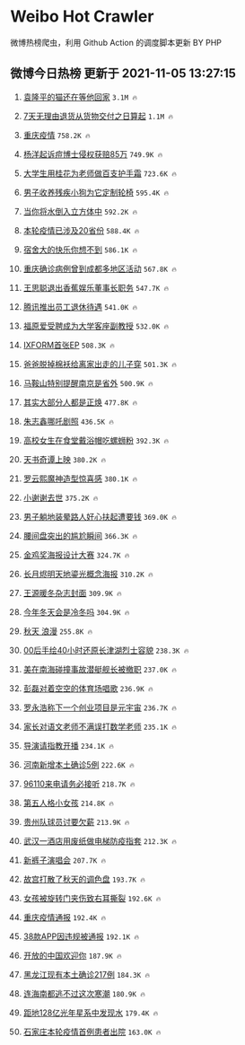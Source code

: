 # Weibo Hot Crawler 



微博热榜爬虫，利用 Github Action 的调度脚本更新 BY PHP 


## 微博今日热榜 更新于 2021-11-05 13:27:15 
1. [袁隆平的猫还在等他回家](https://s.weibo.com/weibo?q=%23%E8%A2%81%E9%9A%86%E5%B9%B3%E7%9A%84%E7%8C%AB%E8%BF%98%E5%9C%A8%E7%AD%89%E4%BB%96%E5%9B%9E%E5%AE%B6%23&Refer=top) `3.1M 🔥` 

1. [7天无理由退货从货物交付之日算起](https://s.weibo.com/weibo?q=%237%E5%A4%A9%E6%97%A0%E7%90%86%E7%94%B1%E9%80%80%E8%B4%A7%E4%BB%8E%E8%B4%A7%E7%89%A9%E4%BA%A4%E4%BB%98%E4%B9%8B%E6%97%A5%E7%AE%97%E8%B5%B7%23&Refer=top) `1.1M 🔥` 

1. [重庆疫情](https://s.weibo.com/weibo?q=%23%E9%87%8D%E5%BA%86%E7%96%AB%E6%83%85%23&Refer=top) `758.2K 🔥` 

1. [杨洋起诉痘博士侵权获赔85万](https://s.weibo.com/weibo?q=%23%E6%9D%A8%E6%B4%8B%E8%B5%B7%E8%AF%89%E7%97%98%E5%8D%9A%E5%A3%AB%E4%BE%B5%E6%9D%83%E8%8E%B7%E8%B5%9485%E4%B8%87%23&Refer=top) `749.9K 🔥` 

1. [大学生用桂花为老师做百支护手霜](https://s.weibo.com/weibo?q=%23%E5%A4%A7%E5%AD%A6%E7%94%9F%E7%94%A8%E6%A1%82%E8%8A%B1%E4%B8%BA%E8%80%81%E5%B8%88%E5%81%9A%E7%99%BE%E6%94%AF%E6%8A%A4%E6%89%8B%E9%9C%9C%23&Refer=top) `723.6K 🔥` 

1. [男子收养残疾小狗为它定制轮椅](https://s.weibo.com/weibo?q=%23%E7%94%B7%E5%AD%90%E6%94%B6%E5%85%BB%E6%AE%8B%E7%96%BE%E5%B0%8F%E7%8B%97%E4%B8%BA%E5%AE%83%E5%AE%9A%E5%88%B6%E8%BD%AE%E6%A4%85%23&Refer=top) `595.4K 🔥` 

1. [当你将水倒入立方体中](https://s.weibo.com/weibo?q=%E5%BD%93%E4%BD%A0%E5%B0%86%E6%B0%B4%E5%80%92%E5%85%A5%E7%AB%8B%E6%96%B9%E4%BD%93%E4%B8%AD&Refer=top) `592.2K 🔥` 

1. [本轮疫情已涉及20省份](https://s.weibo.com/weibo?q=%23%E6%9C%AC%E8%BD%AE%E7%96%AB%E6%83%85%E5%B7%B2%E6%B6%89%E5%8F%8A20%E7%9C%81%E4%BB%BD%23&Refer=top) `588.4K 🔥` 

1. [宿舍大的快乐你想不到](https://s.weibo.com/weibo?q=%23%E5%AE%BF%E8%88%8D%E5%A4%A7%E7%9A%84%E5%BF%AB%E4%B9%90%E4%BD%A0%E6%83%B3%E4%B8%8D%E5%88%B0%23&Refer=top) `586.1K 🔥` 

1. [重庆确诊病例曾到成都多地区活动](https://s.weibo.com/weibo?q=%23%E9%87%8D%E5%BA%86%E7%A1%AE%E8%AF%8A%E7%97%85%E4%BE%8B%E6%9B%BE%E5%88%B0%E6%88%90%E9%83%BD%E5%A4%9A%E5%9C%B0%E5%8C%BA%E6%B4%BB%E5%8A%A8%23&Refer=top) `567.8K 🔥` 

1. [王思聪退出香蕉娱乐董事长职务](https://s.weibo.com/weibo?q=%23%E7%8E%8B%E6%80%9D%E8%81%AA%E9%80%80%E5%87%BA%E9%A6%99%E8%95%89%E5%A8%B1%E4%B9%90%E8%91%A3%E4%BA%8B%E9%95%BF%E8%81%8C%E5%8A%A1%23&Refer=top) `547.7K 🔥` 

1. [腾讯推出员工退休待遇](https://s.weibo.com/weibo?q=%23%E8%85%BE%E8%AE%AF%E6%8E%A8%E5%87%BA%E5%91%98%E5%B7%A5%E9%80%80%E4%BC%91%E5%BE%85%E9%81%87%23&Refer=top) `541.0K 🔥` 

1. [福原爱受聘成为大学客座副教授](https://s.weibo.com/weibo?q=%23%E7%A6%8F%E5%8E%9F%E7%88%B1%E5%8F%97%E8%81%98%E6%88%90%E4%B8%BA%E5%A4%A7%E5%AD%A6%E5%AE%A2%E5%BA%A7%E5%89%AF%E6%95%99%E6%8E%88%23&Refer=top) `532.0K 🔥` 

1. [IXFORM首张EP](https://s.weibo.com/weibo?q=%23IXFORM%E9%A6%96%E5%BC%A0EP%23&Refer=top) `508.3K 🔥` 

1. [爸爸脱掉棉袄给离家出走的儿子穿](https://s.weibo.com/weibo?q=%23%E7%88%B8%E7%88%B8%E8%84%B1%E6%8E%89%E6%A3%89%E8%A2%84%E7%BB%99%E7%A6%BB%E5%AE%B6%E5%87%BA%E8%B5%B0%E7%9A%84%E5%84%BF%E5%AD%90%E7%A9%BF%23&Refer=top) `501.3K 🔥` 

1. [马鞍山特别提醒南京是省外](https://s.weibo.com/weibo?q=%23%E9%A9%AC%E9%9E%8D%E5%B1%B1%E7%89%B9%E5%88%AB%E6%8F%90%E9%86%92%E5%8D%97%E4%BA%AC%E6%98%AF%E7%9C%81%E5%A4%96%23&Refer=top) `500.9K 🔥` 

1. [其实大部分人都是正焕](https://s.weibo.com/weibo?q=%23%E5%85%B6%E5%AE%9E%E5%A4%A7%E9%83%A8%E5%88%86%E4%BA%BA%E9%83%BD%E6%98%AF%E6%AD%A3%E7%84%95%23&Refer=top) `477.8K 🔥` 

1. [朱志鑫哪吒剧照](https://s.weibo.com/weibo?q=%23%E6%9C%B1%E5%BF%97%E9%91%AB%E5%93%AA%E5%90%92%E5%89%A7%E7%85%A7%23&Refer=top) `436.5K 🔥` 

1. [高校女生在食堂戴浴帽吃螺蛳粉](https://s.weibo.com/weibo?q=%23%E9%AB%98%E6%A0%A1%E5%A5%B3%E7%94%9F%E5%9C%A8%E9%A3%9F%E5%A0%82%E6%88%B4%E6%B5%B4%E5%B8%BD%E5%90%83%E8%9E%BA%E8%9B%B3%E7%B2%89%23&Refer=top) `392.3K 🔥` 

1. [天书奇谭上映](https://s.weibo.com/weibo?q=%23%E5%A4%A9%E4%B9%A6%E5%A5%87%E8%B0%AD%E4%B8%8A%E6%98%A0%23&Refer=top) `380.2K 🔥` 

1. [罗云熙魔神造型惊喜感](https://s.weibo.com/weibo?q=%23%E7%BD%97%E4%BA%91%E7%86%99%E9%AD%94%E7%A5%9E%E9%80%A0%E5%9E%8B%E6%83%8A%E5%96%9C%E6%84%9F%23&Refer=top) `380.1K 🔥` 

1. [小谢谢去世](https://s.weibo.com/weibo?q=%23%E5%B0%8F%E8%B0%A2%E8%B0%A2%E5%8E%BB%E4%B8%96%23&Refer=top) `375.2K 🔥` 

1. [男子躺地装晕路人好心扶起遭要钱](https://s.weibo.com/weibo?q=%23%E7%94%B7%E5%AD%90%E8%BA%BA%E5%9C%B0%E8%A3%85%E6%99%95%E8%B7%AF%E4%BA%BA%E5%A5%BD%E5%BF%83%E6%89%B6%E8%B5%B7%E9%81%AD%E8%A6%81%E9%92%B1%23&Refer=top) `369.0K 🔥` 

1. [腰间盘突出的尴尬瞬间](https://s.weibo.com/weibo?q=%23%E8%85%B0%E9%97%B4%E7%9B%98%E7%AA%81%E5%87%BA%E7%9A%84%E5%B0%B4%E5%B0%AC%E7%9E%AC%E9%97%B4%23&Refer=top) `366.3K 🔥` 

1. [金鸡奖海报设计大赛](https://s.weibo.com/weibo?q=%23%E9%87%91%E9%B8%A1%E5%A5%96%E6%B5%B7%E6%8A%A5%E8%AE%BE%E8%AE%A1%E5%A4%A7%E8%B5%9B%23&Refer=top) `324.7K 🔥` 

1. [长月烬明天地鎏光概念海报](https://s.weibo.com/weibo?q=%23%E9%95%BF%E6%9C%88%E7%83%AC%E6%98%8E%E5%A4%A9%E5%9C%B0%E9%8E%8F%E5%85%89%E6%A6%82%E5%BF%B5%E6%B5%B7%E6%8A%A5%23&Refer=top) `310.2K 🔥` 

1. [王源暖冬杂志封面](https://s.weibo.com/weibo?q=%23%E7%8E%8B%E6%BA%90%E6%9A%96%E5%86%AC%E6%9D%82%E5%BF%97%E5%B0%81%E9%9D%A2%23&Refer=top) `309.9K 🔥` 

1. [今年冬天会是冷冬吗](https://s.weibo.com/weibo?q=%23%E4%BB%8A%E5%B9%B4%E5%86%AC%E5%A4%A9%E4%BC%9A%E6%98%AF%E5%86%B7%E5%86%AC%E5%90%97%23&Refer=top) `304.9K 🔥` 

1. [秋天 浪漫](https://s.weibo.com/weibo?q=%E7%A7%8B%E5%A4%A9%20%E6%B5%AA%E6%BC%AB&Refer=top) `255.8K 🔥` 

1. [00后手绘40小时还原长津湖烈士容貌](https://s.weibo.com/weibo?q=%2300%E5%90%8E%E6%89%8B%E7%BB%9840%E5%B0%8F%E6%97%B6%E8%BF%98%E5%8E%9F%E9%95%BF%E6%B4%A5%E6%B9%96%E7%83%88%E5%A3%AB%E5%AE%B9%E8%B2%8C%23&Refer=top) `238.3K 🔥` 

1. [美在南海碰撞事故潜艇舰长被撤职](https://s.weibo.com/weibo?q=%23%E7%BE%8E%E5%9C%A8%E5%8D%97%E6%B5%B7%E7%A2%B0%E6%92%9E%E4%BA%8B%E6%95%85%E6%BD%9C%E8%89%87%E8%88%B0%E9%95%BF%E8%A2%AB%E6%92%A4%E8%81%8C%23&Refer=top) `237.0K 🔥` 

1. [彭磊对着空空的体育场唱歌](https://s.weibo.com/weibo?q=%23%E5%BD%AD%E7%A3%8A%E5%AF%B9%E7%9D%80%E7%A9%BA%E7%A9%BA%E7%9A%84%E4%BD%93%E8%82%B2%E5%9C%BA%E5%94%B1%E6%AD%8C%23&Refer=top) `236.9K 🔥` 

1. [罗永浩称下一个创业项目是元宇宙](https://s.weibo.com/weibo?q=%23%E7%BD%97%E6%B0%B8%E6%B5%A9%E7%A7%B0%E4%B8%8B%E4%B8%80%E4%B8%AA%E5%88%9B%E4%B8%9A%E9%A1%B9%E7%9B%AE%E6%98%AF%E5%85%83%E5%AE%87%E5%AE%99%23&Refer=top) `236.7K 🔥` 

1. [家长对语文老师不满误打数学老师](https://s.weibo.com/weibo?q=%23%E5%AE%B6%E9%95%BF%E5%AF%B9%E8%AF%AD%E6%96%87%E8%80%81%E5%B8%88%E4%B8%8D%E6%BB%A1%E8%AF%AF%E6%89%93%E6%95%B0%E5%AD%A6%E8%80%81%E5%B8%88%23&Refer=top) `235.1K 🔥` 

1. [导演请指教开播](https://s.weibo.com/weibo?q=%23%E5%AF%BC%E6%BC%94%E8%AF%B7%E6%8C%87%E6%95%99%E5%BC%80%E6%92%AD%23&Refer=top) `234.1K 🔥` 

1. [河南新增本土确诊5例](https://s.weibo.com/weibo?q=%23%E6%B2%B3%E5%8D%97%E6%96%B0%E5%A2%9E%E6%9C%AC%E5%9C%9F%E7%A1%AE%E8%AF%8A5%E4%BE%8B%23&Refer=top) `222.6K 🔥` 

1. [96110来电请务必接听](https://s.weibo.com/weibo?q=%2396110%E6%9D%A5%E7%94%B5%E8%AF%B7%E5%8A%A1%E5%BF%85%E6%8E%A5%E5%90%AC%23&Refer=top) `218.7K 🔥` 

1. [第五人格小女孩](https://s.weibo.com/weibo?q=%23%E7%AC%AC%E4%BA%94%E4%BA%BA%E6%A0%BC%E5%B0%8F%E5%A5%B3%E5%AD%A9%23&Refer=top) `214.8K 🔥` 

1. [贵州队球员讨要欠薪](https://s.weibo.com/weibo?q=%23%E8%B4%B5%E5%B7%9E%E9%98%9F%E7%90%83%E5%91%98%E8%AE%A8%E8%A6%81%E6%AC%A0%E8%96%AA%23&Refer=top) `213.9K 🔥` 

1. [武汉一酒店用废纸做电梯防疫指套](https://s.weibo.com/weibo?q=%23%E6%AD%A6%E6%B1%89%E4%B8%80%E9%85%92%E5%BA%97%E7%94%A8%E5%BA%9F%E7%BA%B8%E5%81%9A%E7%94%B5%E6%A2%AF%E9%98%B2%E7%96%AB%E6%8C%87%E5%A5%97%23&Refer=top) `212.3K 🔥` 

1. [新裤子演唱会](https://s.weibo.com/weibo?q=%23%E6%96%B0%E8%A3%A4%E5%AD%90%E6%BC%94%E5%94%B1%E4%BC%9A%23&Refer=top) `207.7K 🔥` 

1. [故宫打散了秋天的调色盘](https://s.weibo.com/weibo?q=%23%E6%95%85%E5%AE%AB%E6%89%93%E6%95%A3%E4%BA%86%E7%A7%8B%E5%A4%A9%E7%9A%84%E8%B0%83%E8%89%B2%E7%9B%98%23&Refer=top) `193.7K 🔥` 

1. [女孩被旋转门夹伤致右耳撕裂](https://s.weibo.com/weibo?q=%23%E5%A5%B3%E5%AD%A9%E8%A2%AB%E6%97%8B%E8%BD%AC%E9%97%A8%E5%A4%B9%E4%BC%A4%E8%87%B4%E5%8F%B3%E8%80%B3%E6%92%95%E8%A3%82%23&Refer=top) `192.6K 🔥` 

1. [重庆疫情通报](https://s.weibo.com/weibo?q=%23%E9%87%8D%E5%BA%86%E7%96%AB%E6%83%85%E9%80%9A%E6%8A%A5%23&Refer=top) `192.4K 🔥` 

1. [38款APP因违规被通报](https://s.weibo.com/weibo?q=%2338%E6%AC%BEAPP%E5%9B%A0%E8%BF%9D%E8%A7%84%E8%A2%AB%E9%80%9A%E6%8A%A5%23&Refer=top) `192.1K 🔥` 

1. [开放的中国欢迎你](https://s.weibo.com/weibo?q=%23%E5%BC%80%E6%94%BE%E7%9A%84%E4%B8%AD%E5%9B%BD%E6%AC%A2%E8%BF%8E%E4%BD%A0%23&Refer=top) `187.9K 🔥` 

1. [黑龙江现有本土确诊217例](https://s.weibo.com/weibo?q=%23%E9%BB%91%E9%BE%99%E6%B1%9F%E7%8E%B0%E6%9C%89%E6%9C%AC%E5%9C%9F%E7%A1%AE%E8%AF%8A217%E4%BE%8B%23&Refer=top) `184.3K 🔥` 

1. [连海南都逃不过这次寒潮](https://s.weibo.com/weibo?q=%23%E8%BF%9E%E6%B5%B7%E5%8D%97%E9%83%BD%E9%80%83%E4%B8%8D%E8%BF%87%E8%BF%99%E6%AC%A1%E5%AF%92%E6%BD%AE%23&Refer=top) `180.9K 🔥` 

1. [距地128亿光年星系中发现水](https://s.weibo.com/weibo?q=%23%E8%B7%9D%E5%9C%B0128%E4%BA%BF%E5%85%89%E5%B9%B4%E6%98%9F%E7%B3%BB%E4%B8%AD%E5%8F%91%E7%8E%B0%E6%B0%B4%23&Refer=top) `179.4K 🔥` 

1. [石家庄本轮疫情首例患者出院](https://s.weibo.com/weibo?q=%23%E7%9F%B3%E5%AE%B6%E5%BA%84%E6%9C%AC%E8%BD%AE%E7%96%AB%E6%83%85%E9%A6%96%E4%BE%8B%E6%82%A3%E8%80%85%E5%87%BA%E9%99%A2%23&Refer=top) `163.0K 🔥` 


